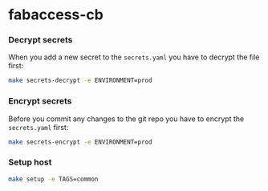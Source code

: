 # fabaccess-cb


### Decrypt secrets

When you add a new secret to the `secrets.yaml` 
you have to decrypt the file first:
```bash
make secrets-decrypt -e ENVIRONMENT=prod
```

### Encrypt secrets

Before you commit any changes to the git repo
you have to encrypt the `secrets.yaml` first:
```bash
make secrets-encrypt -e ENVIRONMENT=prod
```

### Setup host

```bash
make setup -e TAGS=common
```